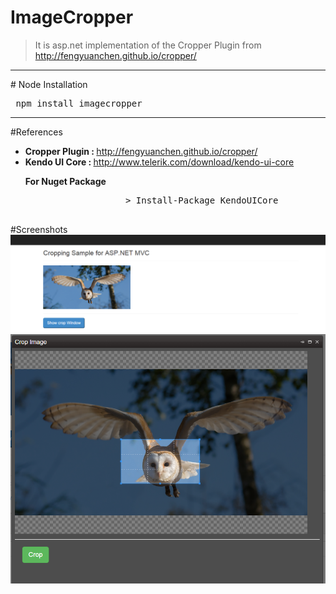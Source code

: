 # ImageCropper
> It is asp.net implementation of the Cropper Plugin from <a href="http://fengyuanchen.github.io/cropper/">http://fengyuanchen.github.io/cropper/</a>
<hr/>
# Node Installation
  <pre> npm install imagecropper </pre>
<hr/>
  #References
    <ul class="list-group">
        <li class="list-group-item">
            <strong>Cropper Plugin : </strong> <a href="http://fengyuanchen.github.io/cropper/">http://fengyuanchen.github.io/cropper/</a>
        </li>
        <li class="list-group-item">
            <strong>Kendo UI Core : </strong> <a href="http://www.telerik.com/download/kendo-ui-core">http://www.telerik.com/download/kendo-ui-core</a>
            <p><strong>For Nuget Package</strong></p>
            <pre>
                   > Install-Package KendoUICore
            </pre>
        </li>
    </ul>
	
#Screenshots
  <img src="https://raw.githubusercontent.com/parush/ImageCropper/master/CropperTest/Content/sshot1.PNG" width="550"/>
  <img src="https://raw.githubusercontent.com/parush/ImageCropper/master/CropperTest/Content/sshot2.PNG" width="550"/>

	
